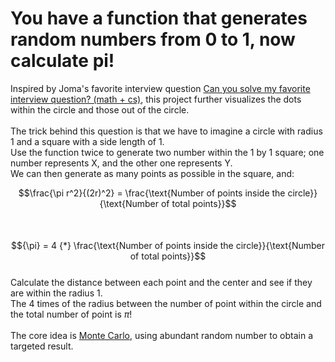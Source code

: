 # You have a function that generates random numbers from 0 to 1, now calculate pi!

Inspired by Joma's favorite interview question [Can you solve my favorite interview question? (math + cs)](https://www.youtube.com/watch?v=pvimAM_SLic), this project further visualizes the dots within the circle and those out of the circle.\
\
The trick behind this question is that we have to imagine a circle with radius 1 and a square with a side length of 1.\
Use the function twice to generate two number within the 1 by 1 square; one number represents X, and the other one represents Y. \
We can then generate as many points as possible in the square, and:


$$\frac{\pi r^2}{(2r)^2} = \frac{\text{Number of points inside the circle}}{\text{Number of total points}}$$
\
\
$${\pi} = 4 {*} \frac{\text{Number of points inside the circle}}{\text{Number of total points}}$$
\
Calculate the distance between each point and the center and see if they are within the radius 1.\
The 4 times of the radius between the number of point within the circle and the total number of point is ${\pi}$!\
\
The core idea is [Monte Carlo](https://www.geeksforgeeks.org/estimating-value-pi-using-monte-carlo/), using abundant random number to obtain a targeted result.
